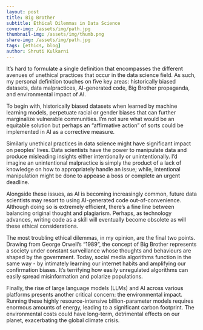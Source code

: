 ```yaml
---
layout: post
title: Big Brother
subtitle: Ethical Dilemmas in Data Science
cover-img: /assets/img/path.jpg
thumbnail-img: /assets/img/thumb.png
share-img: /assets/img/path.jpg
tags: [ethics, blog]
author: Shruti Kulkarni
---
```


It’s hard to formulate a single definition that encompasses the different avenues of unethical practices that occur in the data science field. As such, my personal definition touches on five key areas: historically biased datasets, data malpractices, AI-generated code, Big Brother propaganda, and environmental impact of AI.  

To begin with, historically biased datasets when learned by machine learning models, perpetuate racial or gender biases that can further marginalize vulnerable communities. I’m not sure what would be an equitable solution but perhaps an “affirmative action” of sorts could be implemented in AI as a corrective measure.  

Similarly unethical practices in data science might have significant impact on peoples’ lives. Data scientists have the power to manipulate data and produce misleading insights either intentionally or unintentionally. I’d imagine an unintentional malpractice is simply the product of a lack of knowledge on how to appropriately handle an issue; while, intentional manipulation might be done to appease a boss or complete an urgent deadline.  

Alongside these issues, as AI is becoming increasingly common, future data scientists may resort to using AI-generated code out-of-convenience. Although doing so is extremely efficient, there’s a fine line between balancing original thought and plagiarism. Perhaps, as technology advances, writing code as a skill will eventually become obsolete as will these ethical considerations.  

The most troubling ethical dilemmas, in my opinion, are the final two points. Drawing from George Orwell’s “1989”, the concept of Big Brother represents a society under constant surveillance whose thoughts and behaviours are shaped by the government. Today, social media algorithms function in the same way - by intimately learning our internet habits and amplifying our confirmation biases. It’s terrifying how easily unregulated algorithms can easily spread misinformation and polarize populations.  

Finally, the rise of large language models (LLMs) and AI across various platforms presents another critical concern: the environmental impact. Running these highly resource-intensive billion-parameter models requires enormous amounts of energy, leading to a significant carbon footprint. The environmental costs could have long-term, detrimental effects on our planet, exacerbating the global climate crisis.
